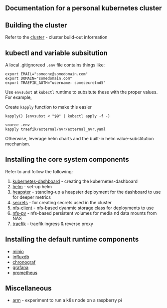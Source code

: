 ## Documentation for a personal kubernetes cluster

## Building the cluster
Refer to the [cluster](cluster/) - cluster build-out information

## kubectl and variable subsitution
A local .gitignoreed `.env` file contains things like:

```
export EMAIL="someone@somedomain.com"
export DOMAIN="somedomain.com"
export TRAEFIK_AUTH="username: somesecretmd5"
```

Use `envsubst` at `kubectl` runtime to subsitute these with the proper values.  For example,

Create `kapply` function to make this easier
```
kapply() {envsubst < "$@" | kubectl apply -f -}
```

```
source .env
kapply traefik/external/nvr/external_nvr.yaml
```

Otherwise, leverage helm charts and the built-in helm value-substitution mechanism.

## Installing the core system components
Refer to and follow the following:

1. [kubernetes-dashboard](kubernetes-dashboard/) - creating the kubernetes-dashboard
1. [helm](helm/) - set-up helm
1. [heapster](heapster/) - standing-up a heapster deployment for the dashboard to use for deeper metrics
1. [secrets](secrets/) - for creating secrets used in the cluster
1. [nfs-client](nfs-client/) - nfs-based dyanmic storage class for deployments to use
1. [nfs-pv](nfs-pv/) - nfs-based persistent volumes for media nd data mounts from NAS
1. [traefik](traefik/) - traefik ingress & reverse proxy


## Installing the default runtime components

* [minio](/deployments/minio)
* [influxdb](/deployments/influxdb)
* [chronograf](/deployments/chronograf)
* [grafana](/deployments/grafana)
* [prometheus](/deployments/prometheus)

## Miscellaneous

* [arm](arm/) - experiment to run a k8s node on a raspberry pi
